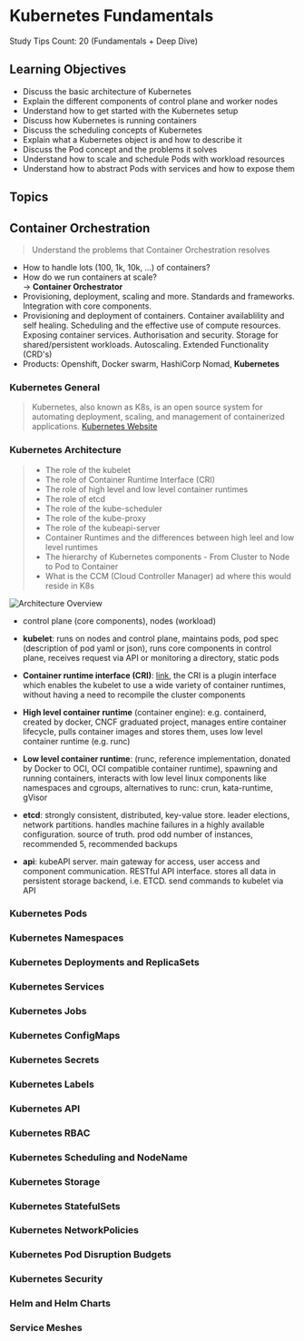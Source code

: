 # Kubernetes Fundamentals

Study Tips Count: 20 (Fundamentals + Deep Dive)

## Learning Objectives

- Discuss the basic architecture of Kubernetes
- Explain the different components of control plane and worker nodes
- Understand how to get started with the Kubernetes setup
- Discuss how Kubernetes is running containers
- Discuss the scheduling concepts of Kubernetes
- Explain what a Kubernetes object is and how to describe it
- Discuss the Pod concept and the problems it solves
- Understand how to scale and schedule Pods with workload resources
- Understand how to abstract Pods with services and how to expose them

## Topics

## Container Orchestration

> Understand the problems that Container Orchestration resolves

- How to handle lots (100, 1k, 10k, ...) of containers?
- How do we run containers at scale? <br/>
  -> **Container Orchestrator**
- Provisioning, deployment, scaling and more. Standards and frameworks. Integration with core components.
- Provisioning and deployment of containers. Container availablility and self healing. Scheduling and the effective use of compute resources. Exposing container services. Authorisation and security. Storage for shared/persistent workloads. Autoscaling. Extended Functionality (CRD's)
- Products: Openshift, Docker swarm, HashiCorp Nomad, **Kubernetes**

### Kubernetes General

> Kubernetes, also known as K8s, is an open source system for automating deployment, scaling, and management of containerized applications. [Kubernetes Website](https://kubernetes.io/)

### Kubernetes Architecture

> - The role of the kubelet
> - The role of Container Runtime Interface (CRI)
> - The role of high level and low level container runtimes
> - The role of etcd 
> - The role of the kube-scheduler
> - The role of the kube-proxy
> - The role of the kubeapi-server
> - Container Runtimes and the differences between high leel and low level runtimes
> - The hierarchy of Kubernetes components - From Cluster to Node to Pod to Container
> - What is the CCM (Cloud Controller Manager) ad where this would reside in K8s

![Architecture Overview](https://github.com/gocklkatz/screenshots/blob/main/kcna/test1.png)

- control plane (core components), nodes (workload)

- **kubelet**: runs on nodes and control plane, maintains pods, pod spec (description of pod yaml or json), runs core components in control plane, receives request via API or monitoring a directory, static pods
- **Container runtime interface (CRI)**: [link](https://kubernetes.io/docs/concepts/architecture/cri/), the CRI is a plugin interface which enables the kubelet to use a wide variety of container runtimes, without having a need to recompile the cluster components
- **High level container runtime** (container engine): e.g. containerd, created by docker, CNCF graduated project, manages entire container lifecycle, pulls container images and stores them, uses low level container runtime (e.g. runc)
- **Low level container runtime**: (runc, reference implementation, donated by Docker to OCI, OCI compatible container runtime), spawning and running containers, interacts with low level linux components like namespaces and cgroups, alternatives to runc: crun, kata-runtime, gVisor

- **etcd**: strongly consistent, distributed, key-value store. leader elections, network partitions. handles machine failures in a highly available configuration. source of truth. prod odd number of instances, recommended 5, recommended backups

- **api**: kubeAPI server. main gateway for access, user access and component communication. RESTful API interface. stores all data in persistent storage backend, i.e. ETCD. send commands to kubelet via API

### Kubernetes Pods

### Kubernetes Namespaces

### Kubernetes Deployments and ReplicaSets

### Kubernetes Services

### Kubernetes Jobs

### Kubernetes ConfigMaps

### Kubernetes Secrets

### Kubernetes Labels

### Kubernetes API

### Kubernetes RBAC

### Kubernetes Scheduling and NodeName

### Kubernetes Storage

### Kubernetes StatefulSets

### Kubernetes NetworkPolicies

### Kubernetes Pod Disruption Budgets

### Kubernetes Security

### Helm and Helm Charts

### Service Meshes